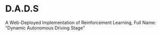# D.A.D.S
A Web-Deployed Implementation of Reinforcement Learning, Full Name: "Dynamic Autonomous Driving Stage"
